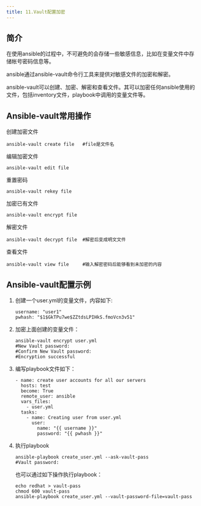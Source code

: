 ```yaml
---
title: 11.Vault配置加密
---
```

## 简介

在使用ansible的过程中，不可避免的会存储一些敏感信息，比如在变量文件中存储帐号密码信息等。

ansible通过ansible-vault命令行工具来提供对敏感文件的加密和解密。

ansible-vault可以创建、加密、解密和查看文件。其可以加密任何ansible使用的文件，包括inventory文件，playbook中调用的变量文件等。

## Ansible-vault常用操作

创建加密文件

```
ansible-vault create file	#file是文件名
```

编辑加密文件

```
ansible-vault edit file
```

重置密码

```
ansible-vault rekey file
```

加密已有文件

```
ansible-vault encrypt file
```

解密文件

```
ansible-vault decrypt file	#解密后变成明文文件
```

查看文件

```
ansible-vault view file		#输入解密密码后能够看到未加密的内容
```

## Ansible-vault配置示例

1. 创建一个user.yml的变量文件，内容如下:

   ```
   username: "user1"
   pwhash: "$1$GkTPu7we$ZZtdsLPIHkS.fmoVcn3v51"
   ```
2. 加密上面创建的变量文件：

   ```
   ansible-vault encrypt user.yml
   #New Vault password:
   #Confirm New Vault password:
   #Encryption successful
   ```
3. 编写playbook文件如下：

   ```
   - name: create user accounts for all our servers
     hosts: test
     become: True
     remote_user: ansible
     vars_files:
       - user.yml
     tasks:
       - name: Creating user from user.yml
         user:
           name: "{{ username }}"
           password: "{{ pwhash }}"
   ```
4. 执行playbook

   ```
   ansible-playbook create_user.yml --ask-vault-pass
   #Vault password: 
   ```

   也可以通过如下操作执行playbook：

   ```
   echo redhat > vault-pass
   chmod 600 vault-pass
   ansible-playbook create_user.yml --vault-password-file=vault-pass
   ```
